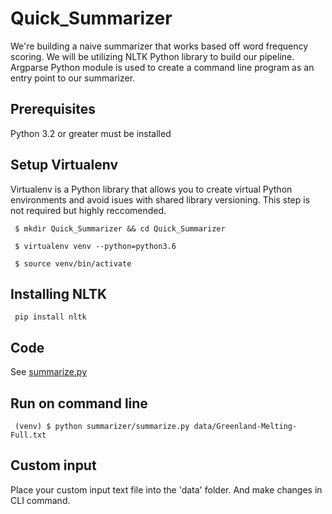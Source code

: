 # Quick_Summarizer
We're building a naive summarizer that works based off word frequency scoring. We will be utilizing NLTK Python library to build our pipeline.
Argparse Python module is used to create a command line program as an entry point to our summarizer.

## Prerequisites 
Python 3.2 or greater must be installed

## Setup Virtualenv
Virtualenv is a Python library that allows you to create virtual Python environments and avoid isues with shared library versioning. This step is not required but highly reccomended.
<p><code> $ mkdir Quick_Summarizer && cd Quick_Summarizer </code></p>
<p><code> $ virtualenv venv --python=python3.6 </p></code>
<p><code> $ source venv/bin/activate </code></p>
 
## Installing NLTK
<p><code> pip install nltk </code></p>

## Code 
See [summarize.py](https://github.com/Euno257/Quick_Summarizer/blob/master/summarizer/summarize.py)

## Run on command line 
<p><code> (venv) $ python summarizer/summarize.py data/Greenland-Melting-Full.txt </code></p>

## Custom input
Place your custom input text file into the 'data' folder. And make changes in CLI command.

